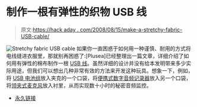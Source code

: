 # 制作一根有弹性的织物 USB 线

> 原文:[https://hack aday . com/2008/08/15/make-a-stretchy-fabric-USB-cable/](https://hackaday.com/2008/08/15/make-a-stretchy-fabric-usb-cable/)

![Stretchy fabric USB cable](../Images/60fbf9ad7376b6a8fb9bee5f0d2a25bb.png)
如果你一直困惑于如何用一种谨慎、耐用的方式将电线缝进衣服里，那就别再困惑了:[Plusea]已经整理出一篇文章，详细介绍了如何用有弹性的棉布制作一根 [USB 线](http://www.instructables.com/id/USB_Stretchy_Fabric_Connection/)。虽然详细的设计并没有给本发明带来多少实际用途，但我们可以想出几种非常有效的方法来开发这种玩具。想象一下，例如，将 [USB 电池组](http://www.boxwave.com/products/batteryadapter/)放入夹克的一个口袋，将[便携式数字音频记录器](http://www.m-audio.com/products/en_us/MicroTrackII-main.html)放入另一个口袋，将[领夹式麦克风](http://www.radioshack.com/product/index.jsp?productId=2102927)放入衬里，从而实现数十小时的秘密音频监控。

*   [永久链接](http://www.instructables.com/id/USB_Stretchy_Fabric_Connection/)